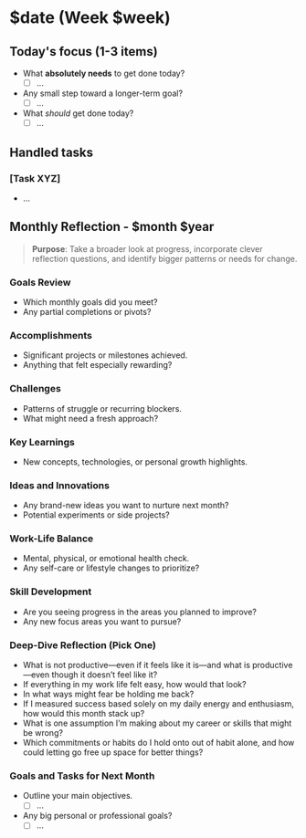 # $date (Week $week)

## Today's focus (1-3 items)

- What **absolutely needs** to get done today?
  - [ ] ...
- Any small step toward a longer-term goal?
  - [ ] ...
- What _should_ get done today?
  - [ ] ...

## Handled tasks

### [Task XYZ]

- ...

## Monthly Reflection - $month $year

> **Purpose**: Take a broader look at progress, incorporate clever reflection questions, and identify bigger patterns or needs for change.

### Goals Review

- Which monthly goals did you meet?
- Any partial completions or pivots?

### Accomplishments

- Significant projects or milestones achieved.
- Anything that felt especially rewarding?

### Challenges

- Patterns of struggle or recurring blockers.
- What might need a fresh approach?

### Key Learnings

- New concepts, technologies, or personal growth highlights.

### Ideas and Innovations

- Any brand-new ideas you want to nurture next month?
- Potential experiments or side projects?

### Work-Life Balance

- Mental, physical, or emotional health check.
- Any self-care or lifestyle changes to prioritize?

### Skill Development

- Are you seeing progress in the areas you planned to improve?
- Any new focus areas you want to pursue?

### Deep-Dive Reflection (Pick One)

- What is not productive—even if it feels like it is—and what is productive—even though it doesn’t feel like it?
- If everything in my work life felt easy, how would that look?
- In what ways might fear be holding me back?
- If I measured success based solely on my daily energy and enthusiasm, how would this month stack up?
- What is one assumption I’m making about my career or skills that might be wrong?
- Which commitments or habits do I hold onto out of habit alone, and how could letting go free up space for better things?

### Goals and Tasks for Next Month

- Outline your main objectives.
  - [ ] ...
- Any big personal or professional goals?
  - [ ] ...

